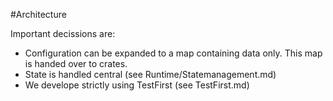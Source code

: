#Architecture

Important decissions are:

* Configuration can be expanded to a map containing data only. This map is handed over to crates.
* State is handled central (see Runtime/Statemanagement.md)
* We develope strictly using TestFirst (see TestFirst.md)

